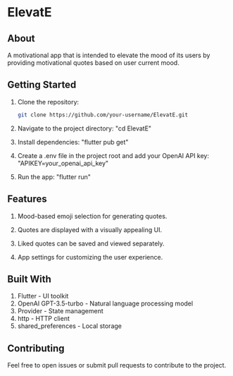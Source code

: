 # ElevatE

## About

A motivational app that is intended to elevate the mood of its users by providing motivational quotes based on user current mood.

## Getting Started

1. Clone the repository:

   ```bash
   git clone https://github.com/your-username/ElevatE.git

2. Navigate to the project directory:
   "cd ElevatE"
   
4. Install dependencies:
   "flutter pub get"
  
6. Create a .env file in the project root and add your OpenAI API key:
   "APIKEY=your_openai_api_key"
   
8. Run the app:
   "flutter run"
   
## Features
1. Mood-based emoji selection for generating quotes.

2. Quotes are displayed with a visually appealing UI.

3. Liked quotes can be saved and viewed separately.

4. App settings for customizing the user experience.

## Built With
1. Flutter - UI toolkit
2. OpenAI GPT-3.5-turbo - Natural language processing model
3. Provider - State management
4. http - HTTP client
5. shared_preferences - Local storage

## Contributing
Feel free to open issues or submit pull requests to contribute to the project.